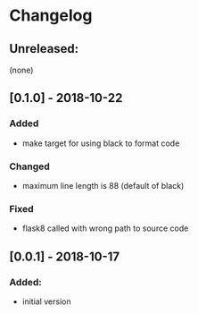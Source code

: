 # Changelog

## Unreleased:

(none)

## [0.1.0] - 2018-10-22

### Added
- make target for using black to format code

### Changed
- maximum line length is 88 (default of black)

### Fixed
- flask8 called with wrong path to source code

## [0.0.1] - 2018-10-17

### Added:
- initial version
